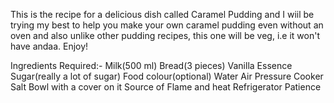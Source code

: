 This is the recipe for a delicious dish called Caramel Pudding and I wiil be trying my best to help you make your own caramel pudding even without an oven and also unlike other pudding recipes, this one will be veg, i.e it won't have andaa.
Enjoy! 

Ingredients Required:-
Milk(500 ml)
Bread(3 pieces)
Vanilla Essence
Sugar(really a lot of sugar)
Food colour(optional)
Water
Air
Pressure Cooker
Salt
Bowl with a cover on it
Source of Flame and heat
Refrigerator
Patience
